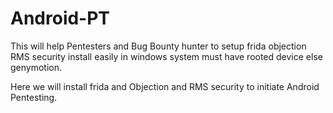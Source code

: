 # Android-PT
This will help Pentesters and Bug Bounty hunter to setup frida objection RMS security install easily in windows system must have rooted device else genymotion.


Here we will install frida and Objection and RMS security to initiate Android Pentesting.
